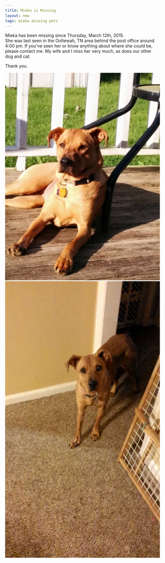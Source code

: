 ```yaml
---
title: Mieka is Missing
layout: new
tags: mieka missing pets
---
```


Mieka has been missing since Thursday, March 12th, 2015. <br/>
She was last seen in the Ooltewah, TN area behind the post office around 4:00 pm.
If you've seen her or know anything about where she could be, please contact me. 
My wife and I miss her very much, as does our other dog and cat. 

Thank you.

<div class="center">
<img class="50percent" src="/images/mieka1.jpg" />
<img class="50percent" src="/images/mieka2.jpg" />
</div>

